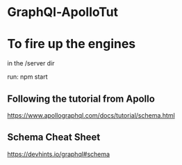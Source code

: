 # GraphQl-ApolloTut

# To fire up the engines 
in the /server dir
 
run: npm start

## Following the tutorial from Apollo

https://www.apollographql.com/docs/tutorial/schema.html

## Schema Cheat Sheet

https://devhints.io/graphql#schema